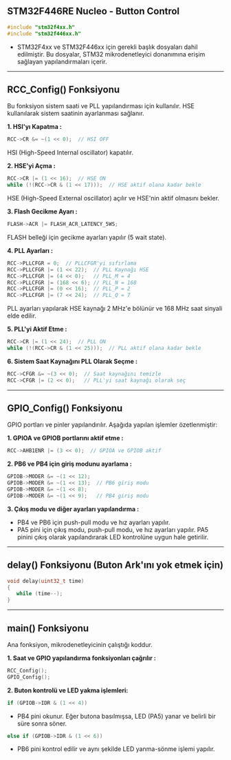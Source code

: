 ## STM32F446RE Nucleo - Button Control
```c
#include "stm32f4xx.h"
#include "stm32f446xx.h"
```
* STM32F4xx ve STM32F446xx için gerekli başlık dosyaları dahil edilmiştir. Bu dosyalar, STM32 mikrodenetleyici donanımına erişim sağlayan yapılandırmaları içerir.

---------------------------------------------------------------------------------------------------------------------------------------------------------------

## RCC_Config() Fonksiyonu
Bu fonksiyon sistem saati ve PLL yapılandırması için kullanılır. HSE kullanılarak sistem saatinin ayarlanması sağlanır. 

**1. HSI'yı Kapatma :**
```c
RCC->CR &= ~(1 << 0);  // HSI OFF
```
HSI (High-Speed Internal oscillator) kapatılır.

**2. HSE'yi Açma :**
```c
RCC->CR |= (1 << 16);  // HSE ON
while (!(RCC->CR & (1 << 17)));  // HSE aktif olana kadar bekle
```
HSE (High-Speed External oscillator) açılır ve HSE'nin aktif olmasını bekler.

**3. Flash Gecikme Ayarı :**
```c
FLASH->ACR |= FLASH_ACR_LATENCY_5WS;
```
FLASH belleği için gecikme ayarları yapılır (5 wait state).

**4. PLL Ayarları :**
```c
RCC->PLLCFGR = 0;  // PLLCFGR'yi sıfırlama
RCC->PLLCFGR |= (1 << 22);  // PLL Kaynağı HSE
RCC->PLLCFGR |= (4 << 0);   // PLL_M = 4
RCC->PLLCFGR |= (168 << 6); // PLL_N = 168
RCC->PLLCFGR |= (0 << 16);  // PLL_P = 2
RCC->PLLCFGR |= (7 << 24);  // PLL_Q = 7
```
PLL ayarları yapılarak HSE kaynağı 2 MHz'e bölünür ve 168 MHz saat sinyali elde edilir.

**5. PLL'yi Aktif Etme :**
```c
RCC->CR |= (1 << 24);  // PLL ON
while (!(RCC->CR & (1 << 25)));  // PLL aktif olana kadar bekle
```

**6. Sistem Saat Kaynağını PLL Olarak Seçme :**
```c
RCC->CFGR &= ~(3 << 0);  // Saat kaynağını temizle
RCC->CFGR |= (2 << 0);   // PLL'yi saat kaynağı olarak seç
```

---------------------------------------------------------------------------------------------------------------------------------------------------------------

## GPIO_Config() Fonksiyonu

GPIO portları ve pinler yapılandırılır. Aşağıda yapılan işlemler özetlenmiştir:

**1. GPIOA ve GPIOB portlarını aktif etme :**
```c
RCC->AHB1ENR |= (3 << 0);  // GPIOA ve GPIOB aktif
```

**2. PB6 ve PB4 için giriş modunu ayarlama :**
```c
GPIOB->MODER &= ~(1 << 12);
GPIOB->MODER &= ~(1 << 13);  // PB6 giriş modu
GPIOB->MODER &= ~(1 << 8);
GPIOB->MODER &= ~(1 << 9);   // PB4 giriş modu
```

**3. Çıkış modu ve diğer ayarları yapılandırma :**
  * PB4 ve PB6 için push-pull modu ve hız ayarları yapılır.
  * PA5 pini için çıkış modu, push-pull modu, ve hız ayarları yapılır.
PA5 pinini çıkış olarak yapılandırarak LED kontrolüne uygun hale getirilir.

---------------------------------------------------------------------------------------------------------------------------------------------------------------

## delay() Fonksiyonu (Buton Ark'ını yok etmek için)

```c
void delay(uint32_t time)
{
   while (time--);
}
```

---------------------------------------------------------------------------------------------------------------------------------------------------------------

## main() Fonksiyonu

Ana fonksiyon, mikrodenetleyicinin çalıştığı koddur.

**1. Saat ve GPIO yapılandırma fonksiyonları çağrılır :**
```c
RCC_Config();
GPIO_Config();
```

**2. Buton kontrolü ve LED yakma işlemleri:**
```c
if (GPIOB->IDR & (1 << 4))
```
* PB4 pini okunur. Eğer butona basılmışsa, LED (PA5) yanar ve belirli bir süre sonra söner.

```c
else if (GPIOB->IDR & (1 << 6))
```
* PB6 pini kontrol edilir ve aynı şekilde LED yanma-sönme işlemi yapılır.










